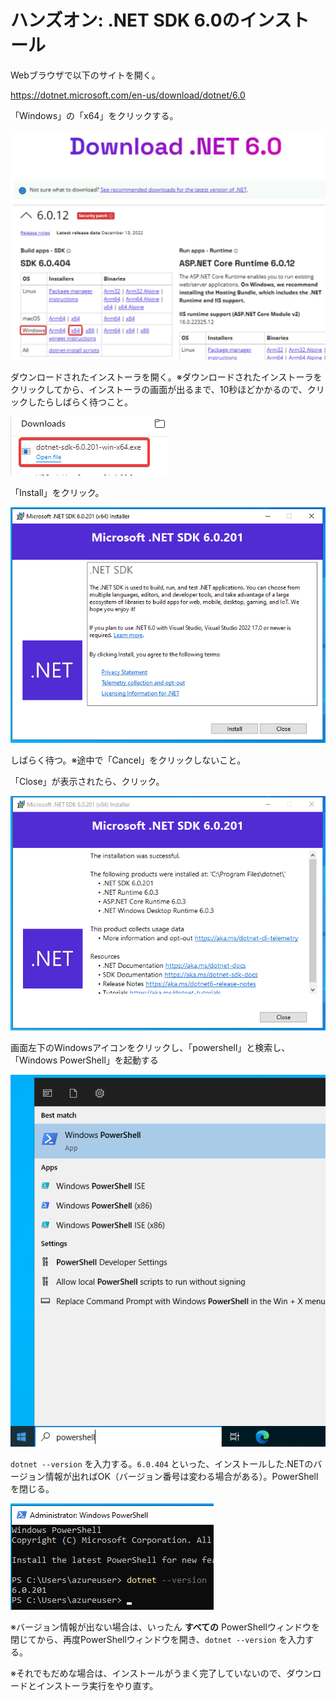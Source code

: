 # ハンズオン: .NET SDK 6.0のインストール

Webブラウザで以下のサイトを開く。

https://dotnet.microsoft.com/en-us/download/dotnet/6.0

「Windows」の「x64」をクリックする。

![](images/ss-2022-12-19-09-51-42.png)

ダウンロードされたインストーラを開く。※ダウンロードされたインストーラをクリックしてから、インストーラの画面が出るまで、10秒ほどかかるので、クリックしたらしばらく待つこと。

![](images/ss-2022-04-02-02-15-41.png)

「Install」をクリック。

![](images/ss-2022-04-02-02-16-07.png)

しばらく待つ。※途中で「Cancel」をクリックしないこと。

「Close」が表示されたら、クリック。

![](images/ss-2022-04-02-02-17-01.png)

画面左下のWindowsアイコンをクリックし、「powershell」と検索し、「Windows PowerShell」を起動する

![](images/ss-2022-04-02-02-18-14.png)

`dotnet --version` を入力する。`6.0.404` といった、インストールした.NETのバージョン情報が出ればOK（バージョン番号は変わる場合がある）。PowerShellを閉じる。

![](images/ss-2022-04-02-02-19-02.png)

※バージョン情報が出ない場合は、いったん **すべての** PowerShellウィンドウを閉じてから、再度PowerShellウィンドウを開き、`dotnet --version` を入力する。

※それでもだめな場合は、インストールがうまく完了していないので、ダウンロードとインストーラ実行をやり直す。

